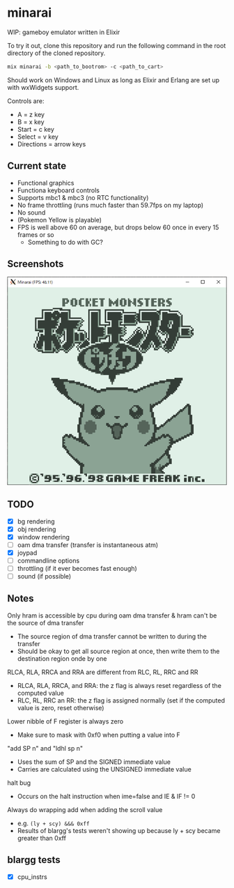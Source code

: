 # minarai

WIP: gameboy emulator written in Elixir

To try it out, clone this repository and run the following command in the root directory of the cloned repository.  
```bash
mix minarai -b <path_to_bootrom> -c <path_to_cart>
```
Should work on Windows and Linux as long as Elixir and Erlang are set up with wxWidgets support. 

Controls are:
- A = z key
- B = x key
- Start = c key
- Select = v key
- Directions = arrow keys

## Current state
- Functional graphics
- Functiona keyboard controls
- Supports mbc1 & mbc3 (no RTC functionality)
- No frame throttling (runs much faster than 59.7fps on my laptop)
- No sound
- (Pokemon Yellow is playable)
- FPS is well above 60 on average, but drops below 60 once in every 15 frames or so
  - Something to do with GC?

## Screenshots
![screenshot](README/ss_pikachu.png)

## TODO
- [x] bg rendering
- [x] obj rendering
- [x] window rendering
- [ ] oam dma transfer (transfer is instantaneous atm)
- [x] joypad
- [ ] commandline options
- [ ] throttling (if it ever becomes fast enough)
- [ ] sound (if possible)

## Notes
Only hram is accessible by cpu during oam dma transfer & hram can't be the source of dma transfer  
- The source region of dma transfer cannot be written to during the transfer  
- Should be okay to get all source region at once, then write them to the destination region onde by one  

RLCA, RLA, RRCA and RRA are different from RLC, RL, RRC and RR
- RLCA, RLA, RRCA, and RRA: the z flag is always reset regardless of the computed value
- RLC, RL, RRC an RR: the z flag is assigned normally (set if the computed value is zero, reset otherwise)

Lower nibble of F register is always zero
- Make sure to mask with 0xf0 when putting a value into F

"add SP n" and "ldhl sp n"
- Uses the sum of SP and the SIGNED immediate value
- Carries are calculated using the UNSIGNED immediate value

halt bug
- Occurs on the halt instruction when ime=false and IE & IF != 0

Always do wrapping add when adding the scroll value
- e.g. `(ly + scy) &&& 0xff`
- Results of blargg's tests weren't showing up because ly + scy became greater than 0xff

## blargg tests
- [x] cpu_instrs

